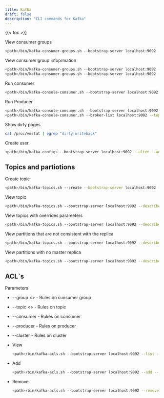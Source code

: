 ```yaml
---
title: Kafka
draft: false
description: "CLI commands for Kafka"
---
```


{{< toc >}}

View consumer groups

```bash
<path>/bin/kafka-consumer-groups.sh --bootstrap-server localhost:9092 --list
```

View consumer group infoprmation

```bash
<path>/bin/kafka-consumer-groups.sh --bootstrap-server localhost:9092 --describe --group <group name>
<path>/bin/kafka-consumer-groups.sh --bootstrap-server localhost:9092 --describe --group <group name> --state
```

Run consumer

```bash
<path>/bin/kafka-console-consumer.sh --bootstrap-server localhost:9092 --topic <topic name> --from-beginning
```

Run Producer

```bash
<path>/bin/kafka-console-consumer.sh --bootstrap-server localhost:9092 --topic <topic name>
<path>/bin/kafka-console-consumer.sh --broker-list localhost:9092 --topic <topic name>
```

Show dirty pages

```bash
cat /proc/vmstat | egrep "dirty|writeback"
```

Create user

```bash
<path>/bin/kafka-configs --bootstrap-server localhost:9092 --alter --add-config 'SCRAM-SHA-256=[password=<password>],SCRAM-SHA-512=[password=<password>]' --entity-type users --entity-name <user name>
```

## Topics and partiotions

Create topic

```bash
<path>/bin/kafka-topics.sh --create --bootstrap-server localhost:9092 --replication-factor 1 --partitions 1 --topic <topic name>
```

View topic

```bash
<path>/bin/kafka-topics.sh --bootstrap-server localhost:9092 --describe --topic <topic name>
```

View topics with overrides parameters

```bash
<path>/bin/kafka-topics.sh --bootstrap-server localhost:9092 --describe --topics-with-overrides
```

View partitions that are not consistent with the replica

```bash
<path>/bin/kafka-topics.sh --bootstrap-server localhost:9092 --describe --under-replicated-partitions
```

View partitions with no master replica

```bash
<path>/bin/kafka-topics.sh --bootstrap-server localhost:9092 --describe --unavailable-partitions
```

## ACL`s

Parameters

* --group <> - Rules on cunsumer group
* --topic <> - Rules on topic
* --consumer - Rukes on consumer
* --producer - Rules on producer
* --cluster - Rules on  cluster

* View

    ```bash
    <path>/bin/kafka-acls.sh --bootstrap-server localhost:9092 --list --topic <topic name>
    ```

* Add

    ```bash
    <path>/bin/kafka-acls.sh --bootstrap-server localhost:9092 --add --allow-principal User:<user name> --operation <operation> --topic <topic name>
    ```

* Remove

    ```bash
    <path>/bin/kafka-acls.sh --bootstrap-server localhost:9092 --remove --allow-principal User:<user name> --operation <operation> --topic <topic name>
    ```
